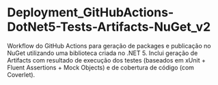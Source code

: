 # Deployment_GitHubActions-DotNet5-Tests-Artifacts-NuGet_v2
Workflow do GitHub Actions para geração de packages e publicação no NuGet utilizando uma biblioteca criada no .NET 5. Inclui geração de Artifacts com resultado de execução dos testes (baseados em xUnit + Fluent Assertions + Mock Objects) e de cobertura de código (com Coverlet).
